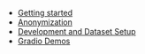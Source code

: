 - [Getting started](QUICKSTART.md)
- [Anonymization](anonymization.md)
- [Development and Dataset Setup](training_and_development.md)
- [Gradio Demos](gradio_demos.md)